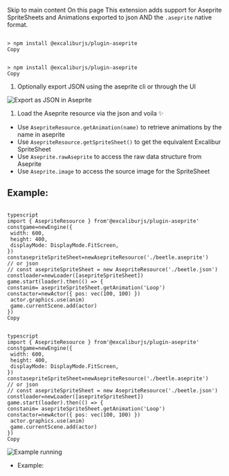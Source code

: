 Skip to main content
On this page
This extension adds support for Aseprite SpriteSheets and Animations exported to json AND the `.aseprite` native format.
```

> npm install @excaliburjs/plugin-aseprite
Copy
```
```

> npm install @excaliburjs/plugin-aseprite
Copy
```

  1. Optionally export JSON using the aseprite cli or through the UI


![Export as JSON in Aseprite](https://github.com/excaliburjs/excalibur-aseprite/raw/main/export.gif)
  1. Load the Aseprite resource via the json and voila ✨


  * Use `AsepriteResource.getAnimation(name)` to retrieve animations by the name in aseprite
  * Use `AsepriteResource.getSpriteSheet()` to get the equivalent Excalibur SpriteSheet
  * Use `Aseprite.rawAseprite` to access the raw data structure from Aseprite
  * Use `Aseprite.image` to access the source image for the SpriteSheet


## Example:​
```

typescript
import { AsepriteResource } from'@excaliburjs/plugin-aseprite'
constgame=newEngine({
 width: 600,
 height: 400,
 displayMode: DisplayMode.FitScreen,
})
constasepriteSpriteSheet=newAsepriteResource('./beetle.aseprite')
// or json
// const asepriteSpriteSheet = new AsepriteResource('./beetle.json')
constloader=newLoader([asepriteSpriteSheet])
game.start(loader).then(() => {
constanim= asepriteSpriteSheet.getAnimation('Loop')
constactor=newActor({ pos: vec(100, 100) })
 actor.graphics.use(anim)
 game.currentScene.add(actor)
})
Copy
```
```

typescript
import { AsepriteResource } from'@excaliburjs/plugin-aseprite'
constgame=newEngine({
 width: 600,
 height: 400,
 displayMode: DisplayMode.FitScreen,
})
constasepriteSpriteSheet=newAsepriteResource('./beetle.aseprite')
// or json
// const asepriteSpriteSheet = new AsepriteResource('./beetle.json')
constloader=newLoader([asepriteSpriteSheet])
game.start(loader).then(() => {
constanim= asepriteSpriteSheet.getAnimation('Loop')
constactor=newActor({ pos: vec(100, 100) })
 actor.graphics.use(anim)
 game.currentScene.add(actor)
})
Copy
```

![Example running](https://github.com/excaliburjs/excalibur-aseprite/raw/main/example.gif)
  * Example:


